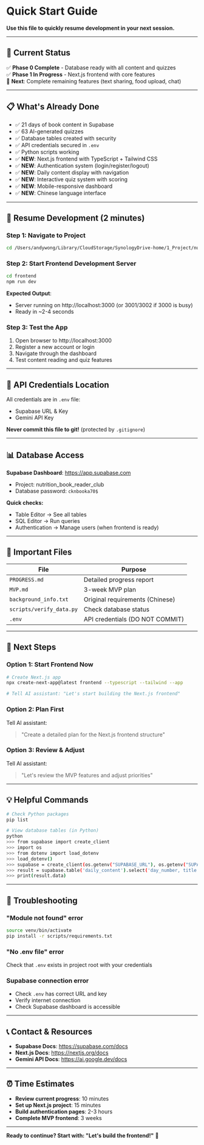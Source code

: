 # Quick Start Guide

**Use this file to quickly resume development in your next session.**

---

## 🎯 Current Status

✅ **Phase 0 Complete** - Database ready with all content and quizzes  
✅ **Phase 1 In Progress** - Next.js frontend with core features  
🚀 **Next**: Complete remaining features (text sharing, food upload, chat)

---

## 📋 What's Already Done

- ✅ 21 days of book content in Supabase
- ✅ 63 AI-generated quizzes
- ✅ Database tables created with security
- ✅ API credentials secured in `.env`
- ✅ Python scripts working
- ✅ **NEW**: Next.js frontend with TypeScript + Tailwind CSS
- ✅ **NEW**: Authentication system (login/register/logout)
- ✅ **NEW**: Daily content display with navigation
- ✅ **NEW**: Interactive quiz system with scoring
- ✅ **NEW**: Mobile-responsive dashboard
- ✅ **NEW**: Chinese language interface

---

## 🚀 Resume Development (2 minutes)

### Step 1: Navigate to Project
```bash
cd /Users/andywong/Library/CloudStorage/SynologyDrive-home/1_Project/nutrition_book_reader_club
```

### Step 2: Start Frontend Development Server
```bash
cd frontend
npm run dev
```

**Expected Output**: 
- Server running on http://localhost:3000 (or 3001/3002 if 3000 is busy)
- Ready in ~2-4 seconds

### Step 3: Test the App
1. Open browser to http://localhost:3000
2. Register a new account or login
3. Navigate through the dashboard
4. Test content reading and quiz features

---

## 🔑 API Credentials Location

All credentials are in `.env` file:
- Supabase URL & Key
- Gemini API Key

**Never commit this file to git!** (protected by `.gitignore`)

---

## 📊 Database Access

**Supabase Dashboard**: https://app.supabase.com
- Project: nutrition_book_reader_club
- Database password: `cknbooka70$`

**Quick checks:**
- Table Editor → See all tables
- SQL Editor → Run queries
- Authentication → Manage users (when frontend is ready)

---

## 📁 Important Files

| File | Purpose |
|------|---------|
| `PROGRESS.md` | Detailed progress report |
| `MVP.md` | 3-week MVP plan |
| `background_info.txt` | Original requirements (Chinese) |
| `scripts/verify_data.py` | Check database status |
| `.env` | API credentials (DO NOT COMMIT) |

---

## 🎯 Next Steps

### Option 1: Start Frontend Now
```bash
# Create Next.js app
npx create-next-app@latest frontend --typescript --tailwind --app

# Tell AI assistant: "Let's start building the Next.js frontend"
```

### Option 2: Plan First
Tell AI assistant:
> "Create a detailed plan for the Next.js frontend structure"

### Option 3: Review & Adjust
Tell AI assistant:
> "Let's review the MVP features and adjust priorities"

---

## 💡 Helpful Commands

```bash
# Check Python packages
pip list

# View database tables (in Python)
python
>>> from supabase import create_client
>>> import os
>>> from dotenv import load_dotenv
>>> load_dotenv()
>>> supabase = create_client(os.getenv("SUPABASE_URL"), os.getenv("SUPABASE_KEY"))
>>> result = supabase.table('daily_content').select('day_number, title').execute()
>>> print(result.data)
```

---

## 🐛 Troubleshooting

### "Module not found" error
```bash
source venv/bin/activate
pip install -r scripts/requirements.txt
```

### "No .env file" error
Check that `.env` exists in project root with your credentials

### Supabase connection error
- Check `.env` has correct URL and key
- Verify internet connection
- Check Supabase dashboard is accessible

---

## 📞 Contact & Resources

- **Supabase Docs**: https://supabase.com/docs
- **Next.js Docs**: https://nextjs.org/docs
- **Gemini API Docs**: https://ai.google.dev/docs

---

## ⏰ Time Estimates

- **Review current progress**: 10 minutes
- **Set up Next.js project**: 15 minutes
- **Build authentication pages**: 2-3 hours
- **Complete MVP frontend**: 3 weeks

---

**Ready to continue? Start with: "Let's build the frontend!"** 🚀

